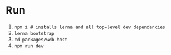 # Run
1. `npm i # installs lerna and all top-level dev dependencies`
2. `lerna bootstrap`
3. `cd packages/web-host`
4. `npm run dev`

